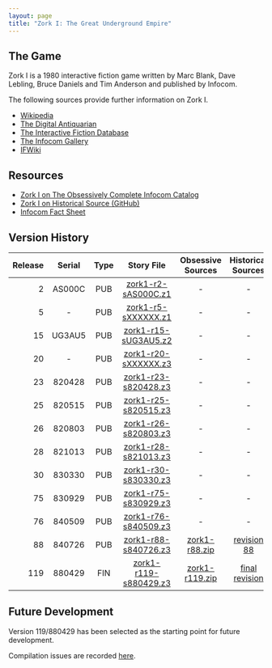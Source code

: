 ```yaml
---
layout: page
title: "Zork I: The Great Underground Empire"
---
```


## The Game

Zork I is a 1980 interactive fiction game written by Marc Blank, Dave Lebling, Bruce Daniels and Tim Anderson and published by Infocom.

The following sources provide further information on Zork I.

* [Wikipedia](https://en.wikipedia.org/wiki/Zork_I)
* [The Digital Antiquarian](https://www.filfre.net/2012/01/selling-zork/)
* [The Interactive Fiction Database](https://ifdb.tads.org/viewgame?id=0dbnusxunq7fw5ro)
* [The Infocom Gallery](http://gallery.guetech.org/zork1/zork1.html)
* [IFWiki](http://www.ifwiki.org/index.php/Zork_I)

## Resources

* [Zork I on The Obsessively Complete Infocom Catalog](https://eblong.com/infocom/#zork1)
* [Zork I on Historical Source (GitHub)](https://github.com/historicalsource/zork1)
* [Infocom Fact Sheet](http://pdd.if-legends.org/infocom/fact-sheet.txt)

## Version History

| Release | Serial | Type | Story File              | Obsessive Sources | Historical Sources |
| -------:|:------:|:----:|:-----------------------:|:-----------------:|:------------------:|
|       2 | AS000C |  PUB |   [zork1-r2-sAS000C.z1] |                 - |                  - |
|       5 |      - |  PUB |   [zork1-r5-sXXXXXX.z1] |                 - |                  - |
|      15 | UG3AU5 |  PUB |  [zork1-r15-sUG3AU5.z2] |                 - |                  - |
|      20 |      - |  PUB |  [zork1-r20-sXXXXXX.z3] |                 - |                  - |
|      23 | 820428 |  PUB |  [zork1-r23-s820428.z3] |                 - |                  - |
|      25 | 820515 |  PUB |  [zork1-r25-s820515.z3] |                 - |                  - |
|      26 | 820803 |  PUB |  [zork1-r26-s820803.z3] |                 - |                  - |
|      28 | 821013 |  PUB |  [zork1-r28-s821013.z3] |                 - |                  - |
|      30 | 830330 |  PUB |  [zork1-r30-s830330.z3] |                 - |                  - |
|      75 | 830929 |  PUB |  [zork1-r75-s830929.z3] |                 - |                  - |
|      76 | 840509 |  PUB |  [zork1-r76-s840509.z3] |                 - |                  - |
|      88 | 840726 |  PUB |  [zork1-r88-s840726.z3] |   [zork1-r88.zip] |      [revision 88] |
|     119 | 880429 |  FIN | [zork1-r119-s880429.z3] |  [zork1-r119.zip] |   [final revision] |

[zork1-r2-sAS000C.z1]: https://eblong.com/infocom/gamefiles/zork1-r2-sAS000C.z1
[zork1-r5-sXXXXXX.z1]: https://eblong.com/infocom/gamefiles/zork1-r5-sXXXXXX.z1
[zork1-r15-sUG3AU5.z2]: https://eblong.com/infocom/gamefiles/zork1-r15-sUG3AU5.z2
[zork1-r20-sXXXXXX.z3]: https://eblong.com/infocom/gamefiles/zork1-r20-sXXXXXX.z3
[zork1-r23-s820428.z3]: https://eblong.com/infocom/gamefiles/zork1-r23-s820428.z3
[zork1-r25-s820515.z3]: https://eblong.com/infocom/gamefiles/zork1-r25-s820515.z3
[zork1-r26-s820803.z3]: https://eblong.com/infocom/gamefiles/zork1-r26-s820803.z3
[zork1-r28-s821013.z3]: https://eblong.com/infocom/gamefiles/zork1-r28-s821013.z3
[zork1-r30-s830330.z3]: https://eblong.com/infocom/gamefiles/zork1-r30-s830330.z3
[zork1-r75-s830929.z3]: https://eblong.com/infocom/gamefiles/zork1-r75-s830929.z3
[zork1-r76-s840509.z3]: https://eblong.com/infocom/gamefiles/zork1-r76-s840509.z3

[zork1-r88-s840726.z3]: https://eblong.com/infocom/gamefiles/zork1-r88-s840726.z3
[zork1-r88.zip]: https://eblong.com/infocom/sources/zork1-r88.zip
[revision 88]: https://github.com/historicalsource/zork1/tree/34cc828c4fa3b5e2581ea24c43bb8acb386d25d0

[zork1-r119-s880429.z3]: https://eblong.com/infocom/gamefiles/zork1-r119-s880429.z3
[zork1-r119.zip]: https://eblong.com/infocom/sources/zork1-r119.zip
[final revision]: https://github.com/historicalsource/zork1/tree/87a3b787d166a441cab8d89d87f9a3753d40daa8

## Future Development

Version 119/880429 has been selected as the starting point for future development.

Compilation issues are recorded [here](https://github.com/the-infocom-files/zork1/issues/2).
